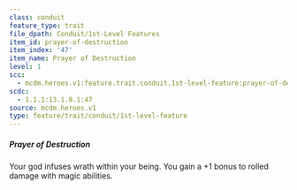 ```yaml
---
class: conduit
feature_type: trait
file_dpath: Conduit/1st-Level Features
item_id: prayer-of-destruction
item_index: '47'
item_name: Prayer of Destruction
level: 1
scc:
  - mcdm.heroes.v1:feature.trait.conduit.1st-level-feature:prayer-of-destruction
scdc:
  - 1.1.1:13.1.8.1:47
source: mcdm.heroes.v1
type: feature/trait/conduit/1st-level-feature
---
```


##### Prayer of Destruction

Your god infuses wrath within your being. You gain a +1 bonus to rolled damage with magic abilities.
